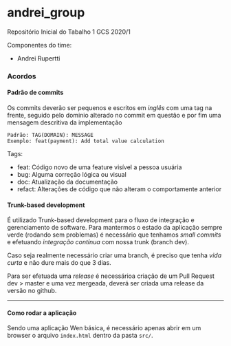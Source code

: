 # andrei_group

Repositório Inicial do Tabalho 1 GCS 2020/1

Componentes do time:

- Andrei Rupertti


### Acordos

#### Padrão de commits

Os commits deverão ser pequenos e escritos em *inglês* com uma tag na frente, seguido pelo dominio alterado no commit em questão e por fim uma mensagem descritiva da implementação

```
Padrão: TAG(DOMAIN): MESSAGE
Exemplo: feat(payment): Add total value calculation
```

Tags:
-   feat: Código novo de uma feature visível a pessoa usuária
-   bug: Alguma correção lógica ou visual
-   doc: Atualização da documentação
-   refact: Alterações de código que não alteram o comportamente anterior

#### Trunk-based development

É utilizado Trunk-based development para o fluxo de integração e gerenciamento de software. Para mantermos o estado da aplicação sempre verde (rodando sem problemas) é necessário que tenhamos *small commits* e efetuando *integração contínua* com nossa trunk (branch dev).

Caso seja realmente necessário criar uma branch, é preciso que tenha *vida curta*  e não dure mais do que 3 dias.

Para ser efetuada uma *release* é necessárioa  criação de um Pull Request dev > master e uma vez mergeada, deverá ser criada uma release da versão no github.


---

#### Como rodar a aplicação

Sendo uma aplicação Wen básica, é necessário apenas abrir em um browser o arquivo `index.html` dentro da pasta `src/`.


